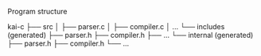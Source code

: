 
Program structure

kai-c
├── src
│   ├── parser.c
│   ├── compiler.c
│   ...
└── includes (generated)
    ├── parser.h
    ├── compiler.h
    ├── ...
    └── internal (generated)
        ├── parser.h
        ├── compiler.h
        └── ...
